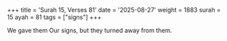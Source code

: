 +++
title = 'Surah 15, Verses 81'
date = '2025-08-27'
weight = 1883
surah = 15
ayah = 81
tags = ["signs"]
+++

We gave them Our signs, but they turned away from them.